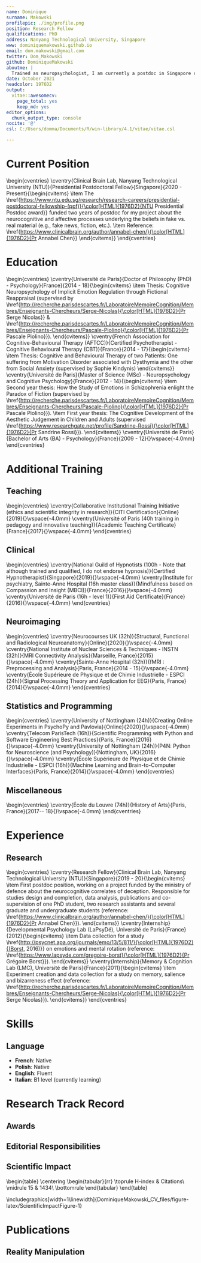 ```yaml
---
name: Dominique
surname: Makowski
profilepic: ./img/profile.png
position: Research Fellow
qualifications: PhD
address: Nanyang Technological University, Singapore
www: dominiquemakowski.github.io
email: dom.makowski@gmail.com
twitter: Dom_Makowski
github: DominiqueMakowski
aboutme: |
  Trained as neuropsychologist, I am currently a postdoc in Singapore researching aspects of reality bending (e.g., neuroscience of deception, perception of fake news, altered states of consciousness) and methodology (statistics and neurophysiology).
date: October 2021
headcolor: 1976D2
output:
  vitae::awesomecv:
    page_total: yes
    keep_md: yes
editor_options:
  chunk_output_type: console
nocite: '@'
csl: C:/Users/domma/Documents/R/win-library/4.1/vitae/vitae.csl

---
```




# Current Position

\begin{cventries}
	\cventry{Clinical Brain Lab, Nanyang Technological University (NTU)}{Presidential Postdoctoral Fellow}{Singapore}{2020 - Present}{\begin{cvitems}
\item The \href{https://www.ntu.edu.sg/research/research-careers/presidential-postdoctoral-fellowship-(ppf)}{\color[HTML]{1976D2}{NTU Presidential Postdoc award}} funded two years of postdoc for my project about the neurocognitive and affective processes underlying the beliefs in fake vs. real material (e.g., fake news, fiction, etc.).
\item Reference: \href{https://www.clinicalbrain.org/author/annabel-chen/}{\color[HTML]{1976D2}{Pr Annabel Chen}}
\end{cvitems}}
\end{cventries}



# Education

\begin{cventries}
	\cventry{Université de Paris}{Doctor of Philosophy (PhD) - Psychology}{France}{2014 - 18}{\begin{cvitems}
\item Thesis: Cognitive Neuropsychology of Implicit Emotion Regulation through Fictional Reappraisal (supervised by \href{http://recherche.parisdescartes.fr/LaboratoireMemoireCognition/Membres/Enseignants-Chercheurs/Serge-Nicolas}{\color[HTML]{1976D2}{Pr Serge Nicolas}} \& \href{http://recherche.parisdescartes.fr/LaboratoireMemoireCognition/Membres/Enseignants-Chercheurs/Pascale-Piolino}{\color[HTML]{1976D2}{Pr Pascale Piolino}}).
\end{cvitems}}
	\cventry{French Association for Cognitive-Behavioural Therapy (AFTCC)}{Certified Psychotherapist - Cognitive Behavioural Therapy (CBT)}{France}{2014 - 17}{\begin{cvitems}
\item Thesis: Cognitive and Behavioural Therapy of two Patients: One suffering from Motivation Disorder associated with Dysthymia and the other from Social Anxiety (supervised by Sophie Kindynis)
\end{cvitems}}
	\cventry{Université de Paris}{Master of Science (MSc) - Neuropsychology and Cognitive Psychology}{France}{2012 - 14}{\begin{cvitems}
\item Second year thesis: How the Study of Emotions in Schizophrenia enlight the Paradox of Fiction (supervised by \href{http://recherche.parisdescartes.fr/LaboratoireMemoireCognition/Membres/Enseignants-Chercheurs/Pascale-Piolino}{\color[HTML]{1976D2}{Pr Pascale Piolino}}).
\item First year thesis: The Cognitive Development of the Aesthetic Judgement in Children and Adults (supervised \href{https://www.researchgate.net/profile/Sandrine-Rossi}{\color[HTML]{1976D2}{Pr Sandrine Rossi}}).
\end{cvitems}}
	\cventry{Université de Paris}{Bachelor of Arts (BA) - Psychology}{France}{2009 - 12}{}\vspace{-4.0mm}
\end{cventries}

# Additional Training

<!-- \tiny -->
<!-- \emph{All the courses mentioned below were accredited or completion-certified.} -->
<!-- \normalsize -->


## Teaching

\begin{cventries}
	\cventry{Collaborative Institutional Training Initiative (ethics and scientific integrity in research)}{CITI Certification}{Online}{2019}{}\vspace{-4.0mm}
	\cventry{Université of Paris (40h training in pedagogy and innovative teaching)}{Academic Teaching Certificate}{France}{2017}{}\vspace{-4.0mm}
\end{cventries}


## Clinical

\begin{cventries}
	\cventry{National Guild of Hypnotists (100h - Note that although trained and qualified, I do not endorse hypnosis)}{Certified Hypnotherapist}{Singapore}{2019}{}\vspace{-4.0mm}
	\cventry{Institute for psychiatry, Sainte-Anne Hospital (16h master class)}{Mindfulness based on Compassion and Insight (MBCI)}{France}{2016}{}\vspace{-4.0mm}
	\cventry{Université de Paris (16h - level 1)}{First Aid Certificate}{France}{2016}{}\vspace{-4.0mm}
\end{cventries}

## Neuroimaging

\begin{cventries}
	\cventry{Neurocourses UK (32h)}{Structural, Functional and Radiological Neuroanatomy}{Online}{2020}{}\vspace{-4.0mm}
	\cventry{National Institute of Nuclear Sciences \& Techniques - INSTN (32h)}{MRI Connectivity Analysis}{Marseille, France}{2015}{}\vspace{-4.0mm}
	\cventry{Sainte-Anne Hospital (32h)}{fMRI : Preprocessing and Analysis}{Paris, France}{2014 - 15}{}\vspace{-4.0mm}
	\cventry{École Supérieure de Physique et de Chimie Industrielle - ESPCI (24h)}{Signal Processing Theory and Application for EEG}{Paris, France}{2014}{}\vspace{-4.0mm}
\end{cventries}

## Statistics and Programming

\begin{cventries}
	\cventry{University of Nottingham (24h)}{Creating Online Experiments in PsychoPy and Pavlovia}{Online}{2020}{}\vspace{-4.0mm}
	\cventry{Telecom ParisTech (16h)}{Scientific Programming with Python and Software Engineering Best Practices}{Paris, France}{2016}{}\vspace{-4.0mm}
	\cventry{University of Nottingham (24h)}{P4N: Python for Neuroscience (and Psychology)}{Nottingham, UK}{2016}{}\vspace{-4.0mm}
	\cventry{École Supérieure de Physique et de Chimie Industrielle - ESPCI (16h)}{Machine Learning and Brain-to-Computer Interfaces}{Paris, France}{2014}{}\vspace{-4.0mm}
\end{cventries}


## Miscellaneous

\begin{cventries}
	\cventry{École du Louvre (74h)}{History of Arts}{Paris, France}{2017-- 18}{}\vspace{-4.0mm}
\end{cventries}


# Experience

## Research

\begin{cventries}
	\cventry{Research Fellow}{Clinical Brain Lab, Nanyang Technological University (NTU)}{Singapore}{2019 - 20}{\begin{cvitems}
\item First postdoc position, working on a project funded by the ministry of defence about the neurocognitive correlates of deception. Responsible for studies design and completion, data analysis, publications and co-supervision of one PhD student, two research assistants and several graduate and undergraduate students (reference: \href{https://www.clinicalbrain.org/author/annabel-chen/}{\color[HTML]{1976D2}{Pr Annabel Chen}}).
\end{cvitems}}
	\cventry{Internship}{Developmental Psychology Lab (LaPsyDé), Université de Paris}{France}{2012}{\begin{cvitems}
\item Data collection for a study \href{http://psycnet.apa.org/journals/emo/13/5/811/}{\color[HTML]{1976D2}{(Borst, 2016)}} on emotions and mental rotation (reference: \href{https://www.lapsyde.com/gregoire-borst}{\color[HTML]{1976D2}{Pr Grégoire Borst}}).
\end{cvitems}}
	\cventry{Internship}{Memory \& Cognition Lab (LMC), Université de Paris}{France}{2011}{\begin{cvitems}
\item Experiment creation and data collection for a study on memory, salience and bizarreness effect (reference: \href{http://recherche.parisdescartes.fr/LaboratoireMemoireCognition/Membres/Enseignants-Chercheurs/Serge-Nicolas}{\color[HTML]{1976D2}{Pr Serge Nicolas}}).
\end{cvitems}}
\end{cventries}



# Skills

## Language

- **French**: Native
- **Polish**: Native
- **English**: Fluent
- **Italian**: B1 level (currently learning)

# Research Track Record

## Awards

## Editorial Responsibilities

## Scientific Impact

\begin{table}
\centering
\begin{tabular}{rr}
\toprule
H-index & Citations\\
\midrule
15 & 1434\\
\bottomrule
\end{tabular}
\end{table}


\includegraphics[width=1\linewidth]{DominiqueMakowski_CV_files/figure-latex/ScientificImpactFigure-1} 


# Publications

## Reality Manipulation



